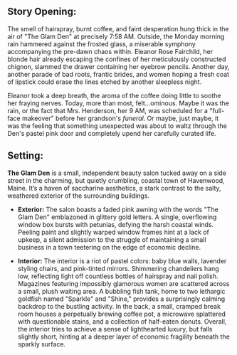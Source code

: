 ## Story Opening:

The smell of hairspray, burnt coffee, and faint desperation hung thick in the air of "The Glam Den" at precisely 7:58 AM. Outside, the Monday morning rain hammered against the frosted glass, a miserable symphony accompanying the pre-dawn chaos within.  Eleanor Rose Fairchild, her blonde hair already escaping the confines of her meticulously constructed chignon, slammed the drawer containing her eyebrow pencils. Another day, another parade of bad roots, frantic brides, and women hoping a fresh coat of lipstick could erase the lines etched by another sleepless night. 

Eleanor took a deep breath, the aroma of the coffee doing little to soothe her fraying nerves. Today, more than most, felt…ominous. Maybe it was the rain, or the fact that Mrs. Henderson, her 9 AM, was scheduled for a "full-face makeover" before her grandson's *funeral*. Or maybe, just maybe, it was the feeling that something unexpected was about to waltz through the Den's pastel pink door and completely upend her carefully curated life. 

## Setting:

**The Glam Den** is a small, independent beauty salon tucked away on a side street in the charming, but quietly crumbling, coastal town of Havenwood, Maine. It’s a haven of saccharine aesthetics, a stark contrast to the salty, weathered exterior of the surrounding buildings.

*   **Exterior:** The salon boasts a faded pink awning with the words "The Glam Den" emblazoned in glittery gold letters. A single, overflowing window box bursts with petunias, defying the harsh coastal winds. Peeling paint and slightly warped window frames hint at a lack of upkeep, a silent admission to the struggle of maintaining a small business in a town teetering on the edge of economic decline.

*   **Interior:** The interior is a riot of pastel colors: baby blue walls, lavender styling chairs, and pink-tinted mirrors. Shimmering chandeliers hang low, reflecting light off countless bottles of hairspray and nail polish. Magazines featuring impossibly glamorous women are scattered across a small, plush waiting area. A bubbling fish tank, home to two lethargic goldfish named "Sparkle" and "Shine," provides a surprisingly calming backdrop to the bustling activity. In the back, a small, cramped break room houses a perpetually brewing coffee pot, a microwave splattered with questionable stains, and a collection of half-eaten donuts. Overall, the interior tries to achieve a sense of lighthearted luxury, but falls slightly short, hinting at a deeper layer of economic fragility beneath the sparkly surface.
